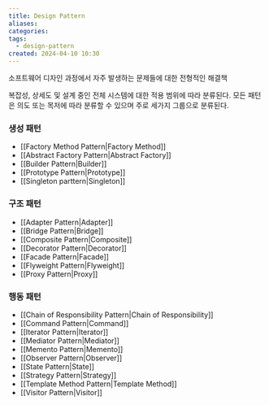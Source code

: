 ```yaml
---
title: Design Pattern
aliases: 
categories: 
tags:
  - design-pattern
created: 2024-04-10 10:30
---
```

소프트웨어 디자인 과정에서 자주 발생하는 문제들에 대한 전형적인 해결책

복잡성, 상세도 및 설계 중인 전체 시스템에 대한 적용 범위에 따라 분류된다.
모든 패턴은 의도 또는 목저에 따라 분류할 수 있으며 주로 세가지 그룹으로 분류된다.

### 생성 패턴
- [[Factory Method Pattern|Factory Method]]
- [[Abstract Factory Pattern|Abstract Factory]]
- [[Builder Pattern|Builder]]
- [[Prototype Pattern|Prototype]]
- [[Singleton parttern|Singleton]]

### 구조 패턴
- [[Adapter Pattern|Adapter]]
- [[Bridge Pattern|Bridge]]
- [[Composite Pattern|Composite]]
- [[Decorator Pattern|Decorator]]
- [[Facade Pattern|Facade]]
- [[Flyweight Pattern|Flyweight]]
- [[Proxy Pattern|Proxy]]

### 행동 패턴
- [[Chain of Responsibility Pattern|Chain of Responsibility]]
- [[Command Pattern|Command]]
- [[Iterator Pattern|Iterator]]
- [[Mediator Pattern|Mediator]]
- [[Memento Pattern|Memento]]
- [[Observer Pattern|Observer]]
- [[State Pattern|State]]
- [[Strategy Pattern|Strategy]]
- [[Template Method Pattern|Template Method]]
- [[Visitor Pattern|Visitor]]